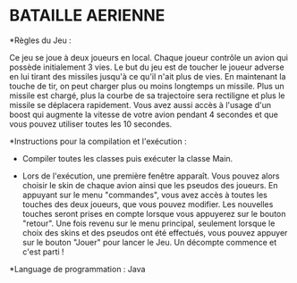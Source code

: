 # BATAILLE AERIENNE

*Règles du Jeu : 

Ce jeu se joue à deux joueurs en local. Chaque joueur contrôle un avion qui possède initialement 3 vies. Le but du jeu est de toucher le joueur adverse en lui tirant 
des missiles jusqu'à ce qu'il n'ait plus de vies. En maintenant la touche de tir, on peut charger plus ou moins longtemps un missile. Plus un missile est chargé, 
plus la courbe de sa trajectoire sera rectiligne et plus le missile se déplacera rapidement. Vous avez aussi accès à l'usage d'un boost qui augmente la vitesse de votre
avion pendant 4 secondes et que vous pouvez utiliser toutes les 10 secondes. 

*Instructions pour la compilation et l'exécution :
 
- Compiler toutes les classes puis exécuter la classe Main.

- Lors de l'exécution, une première fenêtre apparaît. Vous pouvez alors choisir le skin de chaque avion ainsi que les pseudos des joueurs. 
En appuyant sur le menu "commandes", vous avez accès à toutes les touches des deux joueurs, que vous pouvez modifier. Les nouvelles touches seront prises en compte
lorsque vous appuyerez sur le bouton "retour".
Une fois revenu sur le menu principal, seulement lorsque le choix des skins et des pseudos ont été effectués, vous pouvez appuyer sur le bouton "Jouer" pour lancer
le Jeu. Un décompte commence et c'est parti !

*Language de programmation : 
Java
